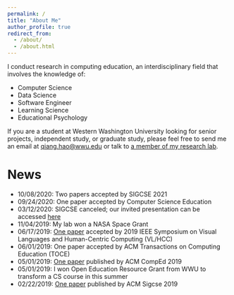 ```yaml
---
permalink: /
title: "About Me"
author_profile: true
redirect_from:
  - /about/
  - /about.html
---
```


I conduct research in computing education, an interdisciplinary field that involves the knowledge of:

* Computer Science
* Data Science
* Software Engineer
* Learning Science
* Educational Psychology

If you are a student at Western Washington University looking for senior projects, independent study, or graduate study, please feel free to send me an email at qiang.hao@wwu.edu or talk to [a member of my research lab](/research/).

News
======

* 10/08/2020: Two papers accepted by SIGCSE 2021
* 09/24/2020: One paper accepted by Computer Science Education
* 03/12/2020: SIGCSE canceled; our invited presentation can be accessed [here](https://twitter.com/i/status/1238224543765823488)
* 11/04/2019: My lab won a NASA Space Grant
* 06/17/2019: [One paper](https://arxiv.org/abs/1906.08937) accepted by 2019 IEEE Symposium on Visual Languages and Human-Centric Computing (VL/HCC)
* 06/01/2019: One paper accepted by ACM Transactions on Computing Education (TOCE)
* 05/01/2019: [One paper](/publications/prior-cs-knowledge) published by ACM CompEd 2019
* 05/01/2019: I won Open Education Resource Grant from WWU to transform a CS course in this summer
* 02/22/2019: [One paper](/publications/active-learning-environment) published by ACM Sigcse 2019
